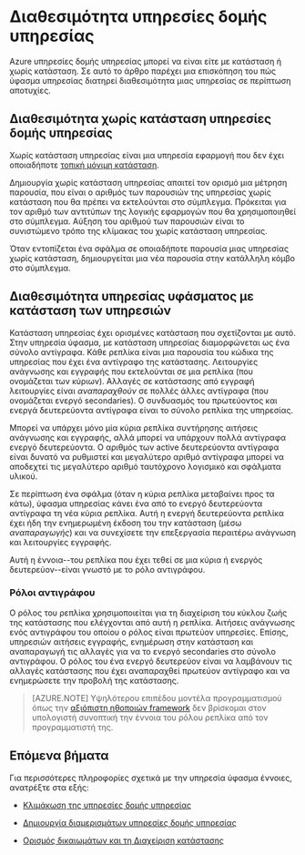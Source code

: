 <properties
   pageTitle="Διαθεσιμότητα υπηρεσίες δομής υπηρεσίας | Microsoft Azure"
   description="Περιγράφει εντοπισμού σφαλμάτων, ανακατεύθυνσης και ανάκτησης για υπηρεσίες"
   services="service-fabric"
   documentationCenter=".net"
   authors="appi101"
   manager="timlt"
   editor=""/>

<tags
   ms.service="service-fabric"
   ms.devlang="dotnet"
   ms.topic="article"
   ms.tgt_pltfrm="NA"
   ms.workload="NA"
   ms.date="08/10/2016"
   ms.author="aprameyr"/>

# <a name="availability-of-service-fabric-services"></a>Διαθεσιμότητα υπηρεσίες δομής υπηρεσίας
Azure υπηρεσίες δομής υπηρεσίας μπορεί να είναι είτε με κατάσταση ή χωρίς κατάσταση. Σε αυτό το άρθρο παρέχει μια επισκόπηση του πώς ύφασμα υπηρεσίας διατηρεί διαθεσιμότητα μιας υπηρεσίας σε περίπτωση αποτυχίες.

## <a name="availability-of-service-fabric-stateless-services"></a>Διαθεσιμότητα χωρίς κατάσταση υπηρεσίες δομής υπηρεσίας
Χωρίς κατάσταση υπηρεσίας είναι μια υπηρεσία εφαρμογή που δεν έχει οποιαδήποτε [τοπική μόνιμη κατάσταση](service-fabric-concepts-state.md).

Δημιουργία χωρίς κατάσταση υπηρεσίας απαιτεί τον ορισμό μια μέτρηση παρουσία, που είναι ο αριθμός των παρουσιών της υπηρεσίας χωρίς κατάσταση που θα πρέπει να εκτελούνται στο σύμπλεγμα. Πρόκειται για τον αριθμό των αντιτύπων της λογικής εφαρμογών που θα χρησιμοποιηθεί στο σύμπλεγμα. Αύξηση του αριθμού των παρουσιών είναι το συνιστώμενο τρόπο της κλίμακας του χωρίς κατάσταση υπηρεσίας.

Όταν εντοπίζεται ένα σφάλμα σε οποιαδήποτε παρουσία μιας υπηρεσίας χωρίς κατάσταση, δημιουργείται μια νέα παρουσία στην κατάλληλη κόμβο στο σύμπλεγμα.

## <a name="availability-of-service-fabric-stateful-services"></a>Διαθεσιμότητα υπηρεσίας υφάσματος με κατάσταση των υπηρεσιών
Κατάσταση υπηρεσίας έχει ορισμένες κατάσταση που σχετίζονται με αυτό. Στην υπηρεσία ύφασμα, με κατάσταση υπηρεσίας διαμορφώνεται ως ένα σύνολο αντίγραφα. Κάθε ρεπλίκα είναι μια παρουσία του κώδικα της υπηρεσίας που έχει ένα αντίγραφο της κατάστασης. Λειτουργίες ανάγνωσης και εγγραφής που εκτελούνται σε μια ρεπλίκα (που ονομάζεται των κύριων). Αλλαγές σε κατάστασης από εγγραφή λειτουργίες είναι *αναπαραχθούν* σε πολλές άλλες αντίγραφα (που ονομάζεται ενεργό secondaries). Ο συνδυασμός του πρωτεύοντος και ενεργά δευτερεύοντα αντίγραφα είναι το σύνολο ρεπλίκα της υπηρεσίας.

Μπορεί να υπάρχει μόνο μία κύρια ρεπλίκα συντήρησης αιτήσεις ανάγνωσης και εγγραφής, αλλά μπορεί να υπάρχουν πολλά αντίγραφα ενεργό δευτερεύοντα. Ο αριθμός των active δευτερεύοντα αντίγραφα είναι δυνατό να ρυθμιστεί και μεγαλύτερο αριθμό αντίγραφα μπορεί να αποδεχτεί τις μεγαλύτερο αριθμό ταυτόχρονο λογισμικό και σφάλματα υλικού.

Σε περίπτωση ένα σφάλμα (όταν η κύρια ρεπλίκα μεταβαίνει προς τα κάτω), ύφασμα υπηρεσίας κάνει ένα από το ενεργό δευτερεύοντα αντίγραφα τη νέα κύρια ρεπλίκα. Αυτή η ενεργή δευτερεύοντα ρεπλίκα έχει ήδη την ενημερωμένη έκδοση του την κατάσταση (μέσω *αναπαραγωγής*) και να συνεχίσετε την επεξεργασία περαιτέρω ανάγνωση και λειτουργίες εγγραφής.

Αυτή η έννοια--του ρεπλίκα που έχει τεθεί σε μια κύρια ή ενεργός δευτερεύον--είναι γνωστό με το ρόλο αντιγράφου.

### <a name="replica-roles"></a>Ρόλοι αντιγράφου
Ο ρόλος του ρεπλίκα χρησιμοποιείται για τη διαχείριση του κύκλου ζωής της κατάστασης που ελέγχονται από αυτή η ρεπλίκα. Αιτήσεις ανάγνωσης ενός αντιγράφου του οποίου ο ρόλος είναι πρωτεύον υπηρεσίες. Επίσης, υπηρεσιών αιτήσεις εγγραφής, ενημέρωση στην κατάσταση και αναπαραγωγή τις αλλαγές για να το ενεργό secondaries στο σύνολο αντιγράφου. Ο ρόλος του ένα ενεργό δευτερεύον είναι να λαμβάνουν τις αλλαγές κατάστασης που έχει αναπαραχθεί πρωτεύον αντίγραφο και να ενημερώσετε την προβολή της κατάστασης.

>[AZURE.NOTE] Υψηλότερου επιπέδου μοντέλα προγραμματισμού όπως την [αξιόπιστη ηθοποιών framework](service-fabric-reliable-actors-introduction.md) δεν βρίσκομαι στον υπολογιστή συνοπτική την έννοια του ρόλου ρεπλίκα από τον προγραμματιστή της.

## <a name="next-steps"></a>Επόμενα βήματα

Για περισσότερες πληροφορίες σχετικά με την υπηρεσία ύφασμα έννοιες, ανατρέξτε στα εξής:

- [Κλιμάκωση της υπηρεσίες δομής υπηρεσίας](service-fabric-concepts-scalability.md)

- [Δημιουργία διαμερισμάτων υπηρεσίες δομής υπηρεσίας](service-fabric-concepts-partitioning.md)

- [Ορισμός δικαιωμάτων και τη Διαχείριση κατάστασης](service-fabric-concepts-state.md)
